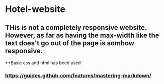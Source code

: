 # Hotel-website
## THis is not a completely responsive website. However, as far as having the max-width like the text does't go out of the page is somhow responsive.
**Basic css and html has beed used
### https://guides.github.com/features/mastering-markdown/
